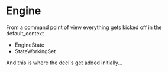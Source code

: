 # Engine

From a command point of view everything gets kicked off in the default_context

- EngineState
- StateWorkingSet

And this is where the decl's get added initially...
